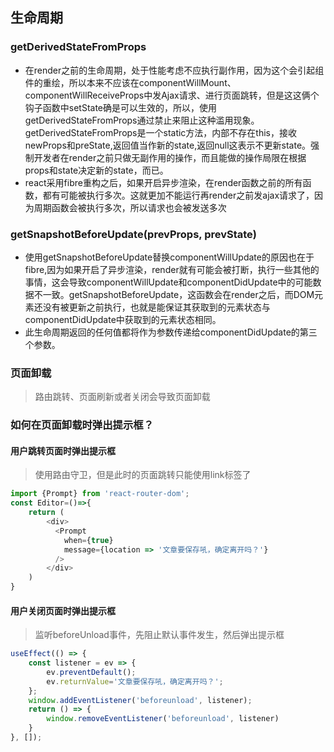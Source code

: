 ## 生命周期
### getDerivedStateFromProps
- 在render之前的生命周期，处于性能考虑不应执行副作用，因为这个会引起组件的重绘，所以本来不应该在componentWillMount、componentWillReceiveProps中发Ajax请求、进行页面跳转，但是这这俩个钩子函数中setState确是可以生效的，所以，使用getDerivedStateFromProps通过禁止来阻止这种滥用现象。getDerivedStateFromProps是一个static方法，内部不存在this，接收newProps和preState,返回值当作新的state,返回null这表示不更新state。强制开发者在render之前只做无副作用的操作，而且能做的操作局限在根据props和state决定新的state，而已。
- react采用fibre重构之后，如果开启异步渲染，在render函数之前的所有函数，都有可能被执行多次。这就更加不能运行再render之前发ajax请求了，因为周期函数会被执行多次，所以请求也会被发送多次
### getSnapshotBeforeUpdate(prevProps, prevState)
- 使用getSnapshotBeforeUpdate替换componentWillUpdate的原因也在于fibre,因为如果开启了异步渲染，render就有可能会被打断，执行一些其他的事情，这会导致componentWillUpdate和componentDidUpdate中的可能数据不一致。getSnapshotBeforeUpdate，这函数会在render之后，而DOM元素还没有被更新之前执行，也就是能保证其获取到的元素状态与componentDidUpdate中获取到的元素状态相同。
- 此生命周期返回的任何值都将作为参数传递给componentDidUpdate的第三个参数。
### 页面卸载
> 路由跳转、页面刷新或者关闭会导致页面卸载
### 如何在页面卸载时弹出提示框？
#### 用户跳转页面时弹出提示框
> 使用路由守卫，但是此时的页面跳转只能使用link标签了
```js
import {Prompt} from 'react-router-dom';
const Editor=()=>{
    return (
        <div>
          <Prompt
            when={true}
            message={location => '文章要保存吼，确定离开吗？'}
          />
        </div>
    )
}
```
#### 用户关闭页面时弹出提示框
> 监听beforeUnload事件，先阻止默认事件发生，然后弹出提示框
```js
useEffect(() => {
    const listener = ev => {
        ev.preventDefault();
        ev.returnValue='文章要保存吼，确定离开吗？';
    };
    window.addEventListener('beforeunload', listener);
    return () => {
        window.removeEventListener('beforeunload', listener)
    }
}, []);
```